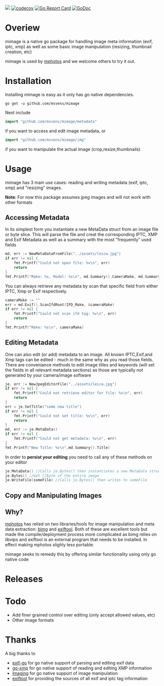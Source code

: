 [![](https://img.shields.io/github/workflow/status/msvens/mimage/Test?longCache=tru&label=Test&logo=github%20actions&logoColor=fff)](https://github.com/msvens/mimage/actions?query=workflow%3ATest)
[![codecov](https://codecov.io/gh/dsoprea/go-exif/branch/master/graph/badge.svg)](https://codecov.io/gh/msvens/mimage)
[![Go Report Card](https://goreportcard.com/badge/github.com/msvens/mimage)](https://goreportcard.com/report/github.com/msvens/mimage)
[![GoDoc](https://godoc.org/github.com/msvens/mimage/v3?status.svg)](https://godoc.org/github.com/msvens/mimage)

# Overiew

mimage is a native go package for handling 
image meta information (exif, iptc, xmp) as well as some basic
image manipulation (resizing, thumbnail creation, etc)

mimage is used by [mphotos](https://www.github.com/msvens/mphotos) and we welcome others to try it out.

# Installation
Installing mimage is easy as it only has go native dependencies.

    go get -u github.com/msvens/mimage

Next include

```go
import "github.com/msvens/mimage/metadata"
```
if you want to access and edit image metadata, or

```go
import "github.com/msvens/mimage/img"
```
if you want to manipulate the actual image (crop,resize,thumbnails)

# Usage

mimage has 3 main use cases: reading and writing metadata (exif, iptc, xmp) and "resizing" images.

**Note**: For now this package assumes jpeg images and will not work with other formats

## Accessing Metadata

In its simplest form you instantiate a new MetaData struct from an image file or byte slice. This will
parse the file and creat the corresponding IPTC, XMP and Exif Metadata as well as a summary with
the most "frequently" used fields

```go
md, err := NewMetaDataFromFile("../assets/leica.jpg")
if err != nil {
	fmt.Printf("Could not open file: %v\n", err)
	return
}
fmt.Printf("Make: %s, Model: %s\n", md.Summary().CameraMake, md.Summary().CameraModel)
```
You can always retrieve any metadata by scan that specific field from either IPTC, Xmp or Exif respectively.

```go
cameraMake := ""
err = md.Exif().ScanIfdRoot(IFD_Make, &cameraMake)
if err != nil {
	fmt.Printf("Could not scan ifd tag: %v\n", err)
	return
}
fmt.Printf("Make: %s\n", cameraMake)
```

## Editing Metadata

One can also edit (or add) metadata to an image. All known IPTC,Exif,and Xmp tags can be edited - 
much in the same why as you read those fields. There are conveniance methods to edit image titles
and keywords (will set the fields in all relevant metadata sections) as those are typically 
not generated by your camera/image software

```go
je, err := NewJpegEditorFile("../assets/leica.jpg")
if err != nil {
	fmt.Printf("Could not retrieve editor for file: %v\n", err)
	return
}
err = je.SetTitle("some new title")
if err != nil {
	fmt.Printf("Could not set title: %v\n", err)
	return
}
md, err := je.MetaData()
if err != nil {
	fmt.Printf("Could not get metadata: %v\n", err)
}
fmt.Printf("New Title: %v\n",md.Summary().Title)
```

In order to **persist your editing** you need to call any of these methods on your editor
```go
je.MetaData() //Calls je.Bytes() then instantiates a new MetaData struct
je.Bytes() //Get []byte of the entire image
je.WriteFile(someFile) //Calls je.Bytes() then writes to someFile
```

## Copy and Manipulating Images



## Why?

[mphotos](https://www.github.com/msvens/mphotos) has relied on two libraries/tools for
image manipulation and meta data extraction: [bimg](https://github.com/h2non/bimg) and 
[exiftool](https://exiftool.org/). Both of these are excellent tools but made the compile/deployment
process more complicated as bimg relies on libvips and exiftool is an external program that
needs to be installed. In effect making mphotos slighly less portable.

mimage seeks to remedy this by offering similar functionality using only go native code



# Releases

# Todo
- Add finer grained control over editing (only accept allowed values, etc)
- Other image formats

# Thanks

A big thanks to
- [exif-go](https://github.com/dsoprea/go-exif) for go native support of parsing and editing exif data
- [go-xmp](https://github.com/trimmer-io/go-xmp) for go native support of reading and editing XMP information
- [Imaging](https://github.com/disintegration/imaging) for go native support of image manipulation
- [exiftool](https://github.com/exiftool/exiftool) for providing the sources of all exif and iptc tag information



